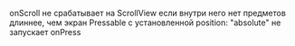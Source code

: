 onScroll не срабатывает на ScrollView если внутри него нет предметов длиннее, чем экран
Pressable с установленной position: "absolute" не запускает onPress
